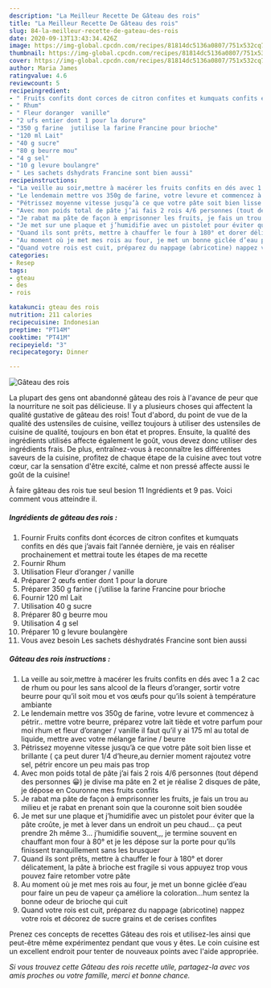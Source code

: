 ```yaml
---
description: "La Meilleur Recette De Gâteau des rois"
title: "La Meilleur Recette De Gâteau des rois"
slug: 84-la-meilleur-recette-de-gateau-des-rois
date: 2020-09-13T13:43:34.426Z
image: https://img-global.cpcdn.com/recipes/81814dc5136a0807/751x532cq70/gateau-des-rois-photo-principale-de-la-recette.jpg
thumbnail: https://img-global.cpcdn.com/recipes/81814dc5136a0807/751x532cq70/gateau-des-rois-photo-principale-de-la-recette.jpg
cover: https://img-global.cpcdn.com/recipes/81814dc5136a0807/751x532cq70/gateau-des-rois-photo-principale-de-la-recette.jpg
author: Maria James
ratingvalue: 4.6
reviewcount: 5
recipeingredient:
- " Fruits confits dont corces de citron confites et kumquats confits en ds que javais fait lanne dernire je vais en raliser prochainement et mettrai toute les tapes de ma recette"
- " Rhum"
- " Fleur doranger  vanille"
- "2 ufs entier dont 1 pour la dorure"
- "350 g farine  jutilise la farine Francine pour brioche"
- "120 ml Lait"
- "40 g sucre"
- "80 g beurre mou"
- "4 g sel"
- "10 g levure boulangre"
- " Les sachets dshydrats Francine sont bien aussi"
recipeinstructions:
- "La veille au soir,mettre à macérer les fruits confits en dés avec 1 a 2 cac de rhum ou pour les sans alcool de la fleurs d’oranger, sortir votre beurre pour qu’il soit mou et vos œufs pour qu’ils soient à température ambiante"
- "Le lendemain mettre vos 350g de farine, votre levure et commencez à pétrir.. mettre votre beurre, préparez votre lait tiède et votre parfum pour moi rhum et fleur d’oranger / vanille il faut qu’il y ai 175 ml au total de liquide, mettre avec votre mélange farine / beurre"
- "Pétrissez moyenne vitesse jusqu’à ce que votre pâte soit bien lisse et brillante ( ça peut durer 1/4 d’heure,au dernier moment rajoutez votre sel, pétrir encore un peu mais pas trop"
- "Avec mon poids total de pâte j’ai fais 2 rois 4/6 personnes (tout dépend des personnes 😀) je divise ma pâte en 2 et je réalise 2 disques de pâte, je dépose en Couronne mes fruits confits"
- "Je rabat ma pâte de façon à emprisonner les fruits, je fais un trou au milieu et je rabat en prenant soin que la couronne soit bien soudée"
- "Je met sur une plaque et j’humidifie avec un pistolet pour éviter que la pâte croûte, je met à lever dans un endroit un peu chaud... ça peut prendre 2h même 3... j’humidifie souvent,,, je termine souvent en chauffant mon four à 80° et je les dépose sur la porte pour qu’ils finissent tranquillement sans les brusquer"
- "Quand ils sont prêts, mettre à chauffer le four à 180° et dorer délicatement, la pâte à brioche est fragile si vous appuyez trop vous pouvez faire retomber votre pâte"
- "Au moment où je met mes rois au four, je met un bonne giclée d’eau pour faire un peu de vapeur ça améliore la coloration...hum sentez la bonne odeur de brioche qui cuit"
- "Quand votre rois est cuit, préparez du nappage (abricotine) nappez votre rois et décorez de sucre grains et de cerises confites"
categories:
- Resep
tags:
- gteau
- des
- rois

katakunci: gteau des rois 
nutrition: 211 calories
recipecuisine: Indonesian
preptime: "PT14M"
cooktime: "PT41M"
recipeyield: "3"
recipecategory: Dinner

---
```



![Gâteau des rois](https://img-global.cpcdn.com/recipes/81814dc5136a0807/751x532cq70/gateau-des-rois-photo-principale-de-la-recette.jpg)

La plupart des gens ont abandonné gâteau des rois à l'avance de peur que la nourriture ne soit pas délicieuse. Il y a plusieurs choses qui affectent la qualité gustative de gâteau des rois! Tout d'abord, du point de vue de la qualité des ustensiles de cuisine, veillez toujours à utiliser des ustensiles de cuisine de qualité, toujours en bon état et propres. Ensuite, la qualité des ingrédients utilisés affecte également le goût, vous devez donc utiliser des ingrédients frais. De plus, entraînez-vous à reconnaître les différentes saveurs de la cuisine, profitez de chaque étape de la cuisine avec tout votre cœur, car la sensation d'être excité, calme et non pressé affecte aussi le goût de la cuisine!

<!--inarticleads1-->

À faire gâteau des rois tue seul besion 11 Ingrédients et 9 pas. Voici comment vous atteindre il.

##### Ingrédients de gâteau des rois :

1. Fournir  Fruits confits dont écorces de citron confites et kumquats confits en dés que j’avais fait l’année dernière, je vais en réaliser prochainement et mettrai toute les étapes de ma recette
1. Fournir  Rhum
1. Utilisation  Fleur d’oranger / vanille
1. Préparer 2 œufs entier dont 1 pour la dorure
1. Préparer 350 g farine ( j’utilise la farine Francine pour brioche
1. Fournir 120 ml Lait
1. Utilisation 40 g sucre
1. Préparer 80 g beurre mou
1. Utilisation 4 g sel
1. Préparer 10 g levure boulangère
1. Vous avez besoin  Les sachets déshydratés Francine sont bien aussi




<!--inarticleads2-->

##### Gâteau des rois instructions :

1. La veille au soir,mettre à macérer les fruits confits en dés avec 1 a 2 cac de rhum ou pour les sans alcool de la fleurs d’oranger, sortir votre beurre pour qu’il soit mou et vos œufs pour qu’ils soient à température ambiante
1. Le lendemain mettre vos 350g de farine, votre levure et commencez à pétrir.. mettre votre beurre, préparez votre lait tiède et votre parfum pour moi rhum et fleur d’oranger / vanille il faut qu’il y ai 175 ml au total de liquide, mettre avec votre mélange farine / beurre
1. Pétrissez moyenne vitesse jusqu’à ce que votre pâte soit bien lisse et brillante ( ça peut durer 1/4 d’heure,au dernier moment rajoutez votre sel, pétrir encore un peu mais pas trop
1. Avec mon poids total de pâte j’ai fais 2 rois 4/6 personnes (tout dépend des personnes 😀) je divise ma pâte en 2 et je réalise 2 disques de pâte, je dépose en Couronne mes fruits confits
1. Je rabat ma pâte de façon à emprisonner les fruits, je fais un trou au milieu et je rabat en prenant soin que la couronne soit bien soudée
1. Je met sur une plaque et j’humidifie avec un pistolet pour éviter que la pâte croûte, je met à lever dans un endroit un peu chaud... ça peut prendre 2h même 3... j’humidifie souvent,,, je termine souvent en chauffant mon four à 80° et je les dépose sur la porte pour qu’ils finissent tranquillement sans les brusquer
1. Quand ils sont prêts, mettre à chauffer le four à 180° et dorer délicatement, la pâte à brioche est fragile si vous appuyez trop vous pouvez faire retomber votre pâte
1. Au moment où je met mes rois au four, je met un bonne giclée d’eau pour faire un peu de vapeur ça améliore la coloration...hum sentez la bonne odeur de brioche qui cuit
1. Quand votre rois est cuit, préparez du nappage (abricotine) nappez votre rois et décorez de sucre grains et de cerises confites




<!--inarticleads1-->

<p>
Prenez ces concepts de recettes Gâteau des rois et utilisez-les ainsi que peut-être même expérimentez pendant que vous y êtes. Le coin cuisine est un excellent endroit pour tenter de nouveaux points avec l'aide appropriée.
</p>

<p>
<i>Si vous trouvez cette Gâteau des rois recette utile, partagez-la avec vos amis proches ou votre famille, merci et bonne chance.</i>
</p>
